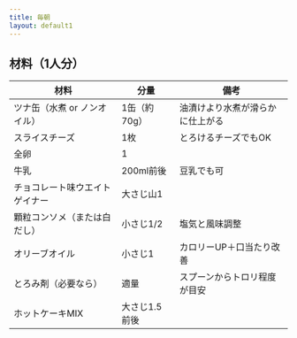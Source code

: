 ```yaml
---
title: 毎朝
layout: default1
---
```

## 材料（1人分）

| 材料 | 分量 | 備考 |
| --- | --- | ---- |
| ツナ缶（水煮 or ノンオイル） | 1缶（約70g） | 油漬けより水煮が滑らかに仕上がる |
| スライスチーズ | 1枚 | とろけるチーズでもOK |
| 全卵 | 1 | |
| 牛乳 | 200ml前後 | 豆乳でも可 |
| チョコレート味ウエイトゲイナー | 大さじ山1 | |
| 顆粒コンソメ（または白だし） | 小さじ1/2 | 塩気と風味調整 |
| オリーブオイル | 小さじ1 | カロリーUP＋口当たり改善 |
| とろみ剤（必要なら） | 適量 | スプーンからトロリ程度が目安 |
| ホットケーキMIX | 大さじ1.5前後 | |
